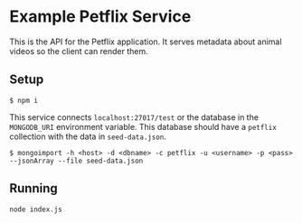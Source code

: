 # Example Petflix Service

This is the API for the Petflix application. It serves metadata about animal videos so the client can render them.

## Setup

```
$ npm i
```

This service connects `localhost:27017/test` or the database in the `MONGODB_URI` environment variable. This database should have a `petflix` collection with the data in `seed-data.json`.

```
$ mongoimport -h <host> -d <dbname> -c petflix -u <username> -p <pass> --jsonArray --file seed-data.json
```

## Running

```
node index.js
```
